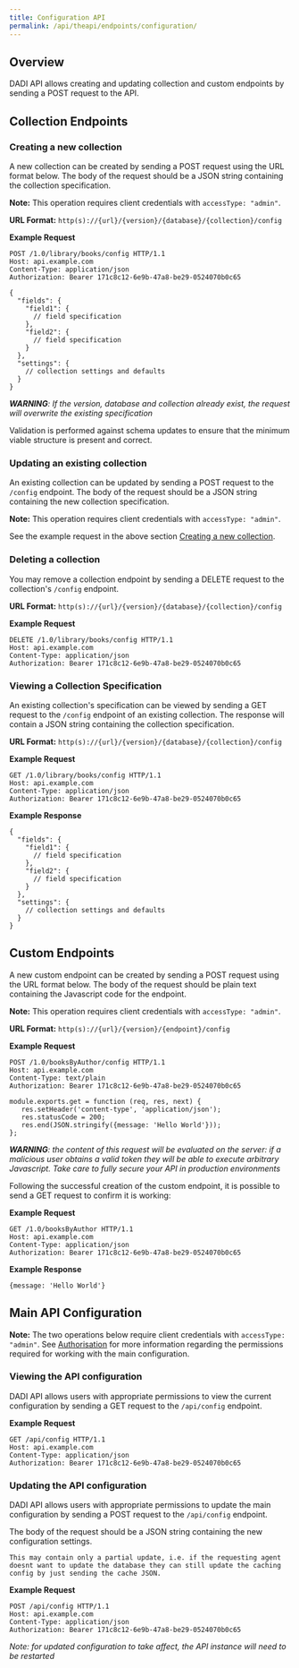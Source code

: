 ```yaml
---
title: Configuration API
permalink: /api/theapi/endpoints/configuration/
---
```


## Overview

DADI API allows creating and updating collection and custom endpoints by sending a POST request to the API.

## Collection Endpoints

### Creating a new collection

A new collection can be created by sending a POST request using the URL format below. The body of the request should be a JSON string containing the collection specification.

**Note:** This operation requires client credentials with `accessType: "admin"`.

**URL Format:** `http(s)://{url}/{version}/{database}/{collection}/config`

**Example Request**
```
POST /1.0/library/books/config HTTP/1.1
Host: api.example.com
Content-Type: application/json
Authorization: Bearer 171c8c12-6e9b-47a8-be29-0524070b0c65

{
  "fields": {
    "field1": {
      // field specification
    },
    "field2": {
      // field specification
    }
  },
  "settings": {
    // collection settings and defaults
  }
}
```

_**WARNING**: If the version, database and collection already exist, the request will overwrite the existing specification_

Validation is performed against schema updates to ensure that the minimum viable structure is present and correct.

### Updating an existing collection

An existing collection can be updated by sending a POST request to the `/config` endpoint. The body of the request should be a JSON string containing the new collection specification.

**Note:** This operation requires client credentials with `accessType: "admin"`.

See the example request in the above section [Creating a new collection](creating-a-new-collection).

### Deleting a collection

You may remove a collection endpoint by sending a DELETE request to the collection's `/config` endpoint.

**URL Format:** `http(s)://{url}/{version}/{database}/{collection}/config`

**Example Request**
```
DELETE /1.0/library/books/config HTTP/1.1
Host: api.example.com
Content-Type: application/json
Authorization: Bearer 171c8c12-6e9b-47a8-be29-0524070b0c65
```

### Viewing a Collection Specification

An existing collection's specification can be viewed by sending a GET request to the `/config` endpoint of an existing collection. The response will contain a JSON string containing the collection specification.

**URL Format:** `http(s)://{url}/{version}/{database}/{collection}/config`

**Example Request**
```
GET /1.0/library/books/config HTTP/1.1
Host: api.example.com
Content-Type: application/json
Authorization: Bearer 171c8c12-6e9b-47a8-be29-0524070b0c65
```

**Example Response**
```
{
  "fields": {
    "field1": {
      // field specification
    },
    "field2": {
      // field specification
    }
  },
  "settings": {
    // collection settings and defaults
  }
}

```

## Custom Endpoints

A new custom endpoint can be created by sending a POST request using the URL format below. The body of the request should be plain text containing the Javascript code for the endpoint.

**Note:** This operation requires client credentials with `accessType: "admin"`.

**URL Format:** `http(s)://{url}/{version}/{endpoint}/config`

**Example Request**
```
POST /1.0/booksByAuthor/config HTTP/1.1
Host: api.example.com
Content-Type: text/plain
Authorization: Bearer 171c8c12-6e9b-47a8-be29-0524070b0c65

module.exports.get = function (req, res, next) {
   res.setHeader('content-type', 'application/json');
   res.statusCode = 200;
   res.end(JSON.stringify({message: 'Hello World'}));
};
```

_**WARNING**: the content of this request will be evaluated on the server: if a malicious user obtains a valid token they will be able to execute arbitrary Javascript. Take care to fully secure your API in production environments_

Following the successful creation of the custom endpoint, it is possible to send a GET request to confirm it is working:

**Example Request**
```
GET /1.0/booksByAuthor HTTP/1.1
Host: api.example.com
Content-Type: application/json
Authorization: Bearer 171c8c12-6e9b-47a8-be29-0524070b0c65
```

**Example Response**

```
{message: 'Hello World'}
```


## Main API Configuration

**Note:** The two operations below require client credentials with `accessType: "admin"`. See [Authorisation](https://github.com/dadi/api/blob/docs/docs/auth.md) for more information regarding the permissions required for working with the main configuration.

### Viewing the API configuration

DADI API allows users with appropriate permissions to view the current configuration by sending a GET request to the `/api/config` endpoint.

**Example Request**
```
GET /api/config HTTP/1.1
Host: api.example.com
Content-Type: application/json
Authorization: Bearer 171c8c12-6e9b-47a8-be29-0524070b0c65
```

### Updating the API configuration

DADI API allows users with appropriate permissions to update the main configuration by sending a POST request to the `/api/config` endpoint.

The body of the request should be a JSON string containing the new configuration settings.

```
This may contain only a partial update, i.e. if the requesting agent doesnt want to update the database they can still update the caching config by just sending the cache JSON.
```

**Example Request**
```
POST /api/config HTTP/1.1
Host: api.example.com
Content-Type: application/json
Authorization: Bearer 171c8c12-6e9b-47a8-be29-0524070b0c65
```

_Note: for updated configuration to take affect, the API instance will need to be restarted_
